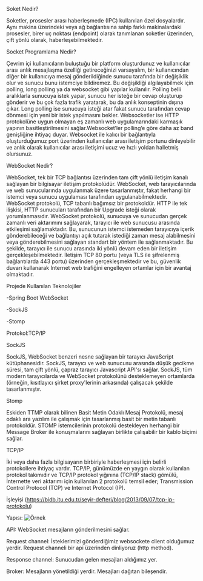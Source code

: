 Soket Nedir? 

Soketler, prosesler arası haberleşmede (IPC) kullanılan özel dosyalardır. Aynı makina üzerindeki veya ağ bağlantısına sahip farklı makinalardaki prosesler, birer uç noktası (endpoint) olarak tanımlanan soketler üzerinden, çift yönlü olarak, haberleşebilmektedir. 

Socket Programlama Nedir? 

Çevrim içi kullanıcıların buluştuğu bir platform oluşturdunuz ve kullanıcılar arası anlık mesajlaşma özelliği getireceğinizi varsayalım, bir kullanıcından diğer bir kullanıcıya mesaj gönderildiğinde sunucu tarafında bir değişiklik olur ve sunucu bunu istemciye bildiremez. Bu değişikliği algılayabilmek için polling, long polling ya da websocket gibi yapılar kullanılır. Polling belli aralıklarla sunucuya istek yapar, sunucu her isteğe bir cevap oluşturup gönderir ve bu çok fazla trafik yaratarak, bu da anlık konseptinin dışına çıkar. Long polling ise sunucuya isteği atar fakat sunucu tarafından cevap dönmesi için yeni bir istek yapılmasını bekler. Websocketler ise HTTP protokolüne uygun olmayan eş zamanlı web uygulamarındaki karmaşık yapının basitleştirilmesini sağlar.Websocket’ler polling’e göre daha az band genişliğine ihtiyaç duyar. Websocket ile kalıcı bir bağlantıyla oluşturduğumuz port üzerinden kullanıcılar arası iletişim portunu dinleyebilir ve anlık olarak kullanıcılar arası iletişimi ucuz ve hızlı yoldan halletmiş olursunuz. 

WebSocket Nedir? 

WebSocket, tek bir TCP bağlantısı üzerinden tam çift yönlü iletişim kanalı sağlayan bir bilgisayar iletişim protokolüdür. WebSocket, web tarayıcılarında ve web sunucularında uygulanmak üzere tasarlanmıştır, fakat herhangi bir istemci veya sunucu uygulaması tarafından uygulanabilmektedir. WebSocket protokolü, TCP tabanlı bağımsız bir protokoldür. HTTP ile tek ilişkisi, HTTP sunucuları tarafından bir Upgrade isteği olarak yorumlanmasıdır. WebSocket protokolü, sunucuya ve sunucudan gerçek zamanlı veri aktarımını sağlayarak, tarayıcı ile web sunucusu arasında etkileşimi sağlamaktadır. Bu, sunucunun istemci istemeden tarayıcıya içerik gönderebileceği ve bağlantıyı açık tutarak istediği zaman mesaj alabilmesini veya gönderebilmesini sağlayan standart bir yöntem ile sağlanmaktadır. Bu şekilde, tarayıcı ile sunucu arasında iki yönlü devam eden bir iletişim gerçekleşebilmektedir. İletişim TCP 80 portu (veya TLS ile şifrelenmiş bağlantılarda 443 portu) üzerinden gerçekleşmektedir ve bu, güvenlik duvarı kullanarak Internet web trafiğini engelleyen ortamlar için bir avantaj olmaktadır. 

 

Projede Kullanılan Teknolojiler 

-Spring Boot WebSocket 

-SockJS 

-Stomp 

Protokol:TCP/IP 

 

SockJS 

SockJS, WebSocket benzeri nesne sağlayan bir tarayıcı JavaScript kütüphanesidir. SockJS, tarayıcı ve web sunucusu arasında düşük gecikme süresi, tam çift yönlü, çapraz tarayıcı Javascript API'sı sağlar. SockJS, tüm modern tarayıcılarda ve WebSocket protokolünü desteklemeyen ortamlarda (örneğin, kısıtlayıcı şirket proxy'lerinin arkasında) çalışacak şekilde tasarlanmıştır. 

 

Stomp 

Eskiden TTMP olarak bilinen Basit Metin Odaklı Mesaj Protokolü, mesaj odaklı ara yazılım ile çalışmak için tasarlanmış basit bir metin tabanlı protokoldür. STOMP istemcilerinin protokolü destekleyen herhangi bir Message Broker ile konuşmalarını sağlayan birlikte çalışabilir bir kablo biçimi sağlar. 

 

TCP/IP 

İki veya daha fazla bilgisayarın birbiriyle haberleşmesi için belirli protokollere ihtiyaç vardır. TCP/IP,  günümüzde en yaygın olarak kullanılan protokol takımıdır ve TCP/IP protokol yığınına (TCP/IP stack) gömülü, İnternette veri aktarımı için kullanılan 2 protokolü temsil eder; Transmission Control Protocol (TCP) ve Internet Protocol (IP). 

İşleyişi (https://bidb.itu.edu.tr/seyir-defteri/blog/2013/09/07/tcp-ip-protokolu) 

 

 

 

Yapısı: 
![Örnek](https://hizliresim.com/RbFmAN)

API: WebSocket mesajların gönderilmesini sağlar. 

Request channel: İsteklerimizi gönderdiğimiz websockete client olduğumuz yerdir. Request channeli bir api üzerinden dinliyoruz (http method).  

Response channel: Sunucudan gelen mesajları aldığımız yer. 

Broker: Mesajların yönetildiği yerdir. Mesajları dağıtan bileşendir. 
